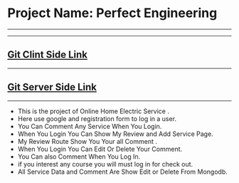 # **Project Name: Perfect Engineering**
---
----
[Git Clint Side Link](https://github.com/Porgramming-Hero-web-course/b6a11-service-review-client-side-sakib036)
----

----
[Git Server Side Link ](https://github.com/Porgramming-Hero-web-course/b6a11-service-review-server-side-sakib036)
----

---
* This is the project of Online Home Electric Service .
* Here use google and registration form to log in a user.
* You Can Comment Any Service When You Login.
* When You Login You Can Show My Review and Add Service Page.
* My Review Route Show You Your all Comment .
* When You Login You Can Edit Or Delete Your Comment.
* You Can also Comment When You Log In.
* if you interest any course you will must log in for check out.
* All Service Data and Comment Are Show Edit or Delete From Mongodb.